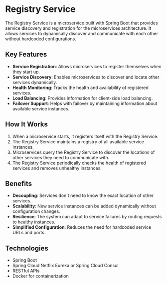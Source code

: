 # Registry Service

The Registry Service is a microservice built with Spring Boot that provides service discovery and registration for the microservices architecture. It allows services to dynamically discover and communicate with each other without hardcoded configurations.

## Key Features

- **Service Registration**: Allows microservices to register themselves when they start up.
- **Service Discovery**: Enables microservices to discover and locate other services dynamically.
- **Health Monitoring**: Tracks the health and availability of registered services.
- **Load Balancing**: Provides information for client-side load balancing.
- **Failover Support**: Helps with failover by maintaining information about available service instances.

## How It Works

1. When a microservice starts, it registers itself with the Registry Service.
2. The Registry Service maintains a registry of all available service instances.
3. Microservices query the Registry Service to discover the locations of other services they need to communicate with.
4. The Registry Service periodically checks the health of registered services and removes unhealthy instances.

## Benefits

- **Decoupling**: Services don't need to know the exact location of other services.
- **Scalability**: New service instances can be added dynamically without configuration changes.
- **Resilience**: The system can adapt to service failures by routing requests to healthy instances.
- **Simplified Configuration**: Reduces the need for hardcoded service URLs and ports.

## Technologies

- Spring Boot
- Spring Cloud Netflix Eureka or Spring Cloud Consul
- RESTful APIs
- Docker for containerization
